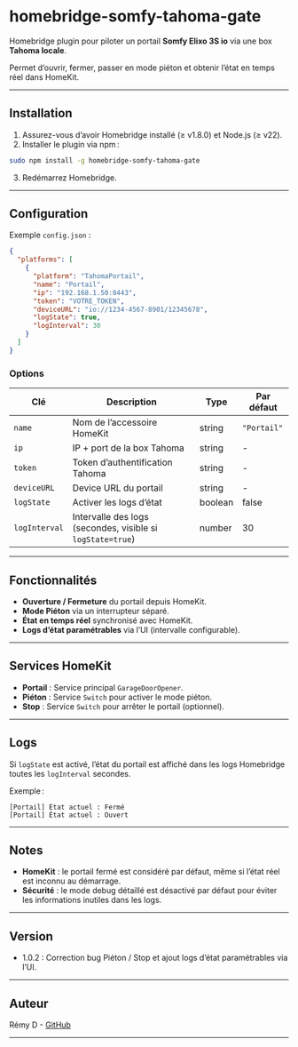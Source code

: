# homebridge-somfy-tahoma-gate

Homebridge plugin pour piloter un portail **Somfy Elixo 3S io** via une box **Tahoma locale**.

Permet d’ouvrir, fermer, passer en mode piéton et obtenir l’état en temps réel dans HomeKit.

---

## Installation

1. Assurez-vous d’avoir Homebridge installé (≥ v1.8.0) et Node.js (≥ v22).
2. Installer le plugin via npm :

```bash
sudo npm install -g homebridge-somfy-tahoma-gate
```

3. Redémarrez Homebridge.

---

## Configuration

Exemple `config.json` :

```json
{
  "platforms": [
    {
      "platform": "TahomaPortail",
      "name": "Portail",
      "ip": "192.168.1.50:8443",
      "token": "VOTRE_TOKEN",
      "deviceURL": "io://1234-4567-8901/12345678",
      "logState": true,
      "logInterval": 30
    }
  ]
}
```

### Options

| Clé           | Description                                                | Type    | Par défaut  |
| ------------- | ---------------------------------------------------------- | ------- | ----------- |
| `name`        | Nom de l’accessoire HomeKit                                | string  | `"Portail"` |
| `ip`          | IP + port de la box Tahoma                                 | string  | -           |
| `token`       | Token d’authentification Tahoma                            | string  | -           |
| `deviceURL`   | Device URL du portail                                      | string  | -           |
| `logState`    | Activer les logs d’état                                    | boolean | false       |
| `logInterval` | Intervalle des logs (secondes, visible si `logState=true`) | number  | 30          |

---

## Fonctionnalités

* **Ouverture / Fermeture** du portail depuis HomeKit.
* **Mode Piéton** via un interrupteur séparé.
* **État en temps réel** synchronisé avec HomeKit.
* **Logs d’état paramétrables** via l’UI (intervalle configurable).

---

## Services HomeKit

* **Portail** : Service principal `GarageDoorOpener`.
* **Piéton** : Service `Switch` pour activer le mode piéton.
* **Stop** : Service `Switch` pour arrêter le portail (optionnel).

---

## Logs

Si `logState` est activé, l’état du portail est affiché dans les logs Homebridge toutes les `logInterval` secondes.

Exemple :

```
[Portail] État actuel : Fermé
[Portail] État actuel : Ouvert
```

---

## Notes

* **HomeKit** : le portail fermé est considéré par défaut, même si l’état réel est inconnu au démarrage.
* **Sécurité** : le mode debug détaillé est désactivé par défaut pour éviter les informations inutiles dans les logs.

---

## Version

* 1.0.2 : Correction bug Piéton / Stop et ajout logs d’état paramétrables via l’UI.

---

## Auteur

Rémy D - [GitHub](https://github.com/TonNom/homebridge-somfy-tahomaV2-gate)

---
